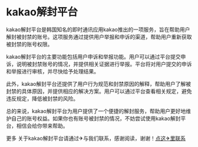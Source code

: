 # kakao解封平台

kakao解封平台是韩国知名的即时通讯应用kakao推出的一项服务，旨在帮助用户解封被封禁的账号。这项服务通过提供用户举报和申诉的渠道，帮助用户重新获取被封禁的账号权限。

kakao解封平台的主要功能包括用户申诉和举报功能。用户可以通过平台提交申诉，说明被封禁账号的情况，并提供相关证据进行举报。平台将对用户提交的申诉和举报进行审核，并尽快给予处理结果。

此外，kakao解封平台还提供了用户行为规范和封禁原因的解释，帮助用户了解被封禁的具体原因，并提供相应的解决方案。用户可以通过平台查看相关规定，避免违反规定，降低被封禁的风险。

总的来说，kakao解封平台为用户提供了一个便捷的解封服务，帮助用户更好地维护自己的账号权益。如果你也有账号被封禁的情况，不妨尝试使用kakao解封平台，相信会给你带来帮助。

更多 关于kakao解封平台请通过✈与我们联系，感谢阅读，谢谢！[点这✈里联系](https://abc.k02.cc)
